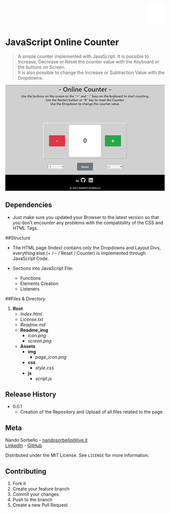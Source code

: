 <div style="display: flex; justify-content: end;">
<img src="readme_img/icon.png" style="height: 64px;" alt="icon"/>
</div>

# JavaScript Online Counter
> A simple counter implemented with JavaScript. 
>It is possible to Increase, Decrease or Reset 
>the counter value with the Keyboard or the buttons on Screen.<br>
>It is also possible to change the Increase or Subtraction Value with the Dropdowns.

![](readme_img/screen.png)<!--Screenshot-->

## Dependencies

- Just make sure you updated your Browser to the latest version 
so that you don't encounter any problems with the compatibility of the CSS and HTML Tags.

##Structure
- The HTML page (Index) contains only the Dropdowns and Layout Divs,<br>
 everything else (+ / - / Reset / Counter) is implemented through JavaScript Code.

- Sections into JavaScript File:
    - Functions
    - Elements Creation
    - Listeners

##Files & Directory

1. **Root**
    - *Index.html*
    - *License.txt*
    - *Readme.md*
    - **Readme_img**
        - *icon.png*
        - *screen.png*
    - **Assets**
      - **img**<br>
        - *page_icon.png*
      - **css**
        - *style.css*
      - **js**
        - *script.js*
    


## Release History

* 0.0.1
    * Creation of the Repository and Upload of all files related to the page.
    

## Meta

Nando Sorbello – nandosorbello@live.it<br>
[LinkedIn](https://www.linkedin.com/in/nando-sorbello-290399/) - [GitHub](https://github.com/Nando784) 

Distributed under the MIT License. See ``LICENSE`` for more information.



## Contributing

1. Fork it 
2. Create your feature branch
3. Commit your changes 
4. Push to the branch 
5. Create a new Pull Request